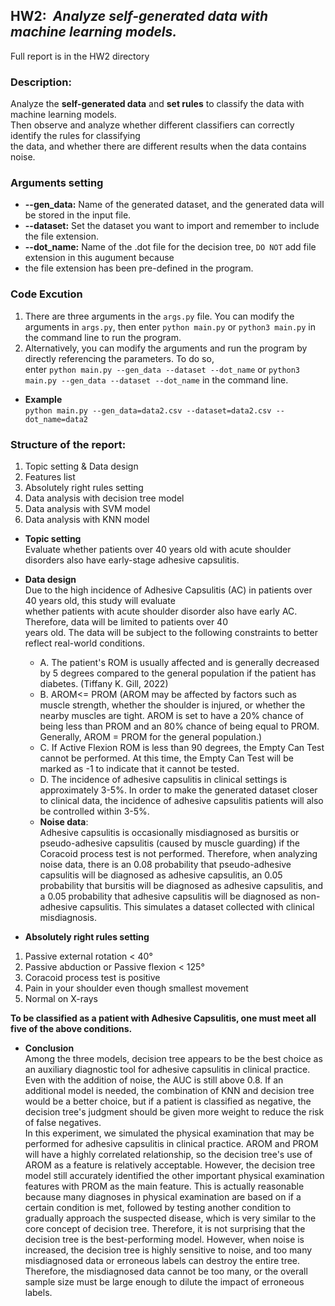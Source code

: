 ## HW2: &nbsp;*Analyze self-generated data with machine learning models.*

Full report is in the HW2 directory

### Description:<br>
Analyze the **self-generated data** and **set rules** to classify the data with machine learning models. <br>
Then observe and analyze whether different classifiers can correctly identify the rules for classifying <br>
the data, and whether there are different results when the data contains noise.

### Arguments setting
* **--gen_data:** Name of the generated dataset, and the generated data will be stored in the input file.
* **--dataset:** Set the dataset you want to import and remember to include the file extension.
* **--dot_name:** Name of the .dot file for the decision tree, `DO NOT` add file extension in this augument because <br>
* the file extension has been pre-defined in the program. 

### Code Excution 
1. There are three arguments in the `args.py` file. You can modify the arguments in `args.py`, then enter `python main.py` or `python3 main.py` in the command line to run the program.
2. Alternatively, you can modify the arguments and run the program by directly referencing the parameters. To do so, <br>
enter `python main.py --gen_data --dataset --dot_name` or `python3 main.py --gen_data --dataset --dot_name` in the command line.<br>
* **Example** <br>
`python main.py --gen_data=data2.csv --dataset=data2.csv --dot_name=data2` 

### Structure of the report:<br>
1. Topic setting & Data design
2. Features list
3. Absolutely right rules setting
4. Data analysis with decision tree model
5. Data analysis with SVM model
6. Data analysis with KNN model

* **Topic setting** <br>
Evaluate whether patients over 40 years old with acute shoulder disorders also have early-stage adhesive capsulitis.
* **Data design** <br>
Due to the high incidence of Adhesive Capsulitis (AC) in patients over 40 years old, this study will evaluate <br>
whether patients with acute shoulder disorder also have early AC. Therefore, data will be limited to patients over 40 <br>
years old. The data will be subject to the following constraints to better reflect real-world conditions.
  * A. The patient's ROM is usually affected and is generally decreased by 5 degrees compared to the general population if the patient has diabetes. (Tiffany K. Gill, 2022) 
  * B. AROM<= PROM (AROM may be affected by factors such as muscle strength, whether the shoulder is injured, or whether the nearby muscles are tight. AROM is set to have a 20% chance of being less than PROM and an 80% chance of being equal to PROM. Generally, AROM = PROM for the general population.) 
  * C. If Active Flexion ROM is less than 90 degrees, the Empty Can Test cannot be performed. At this time, the Empty Can Test will be marked as -1 to indicate that it cannot be tested. 
  * D. The incidence of adhesive capsulitis in clinical settings is approximately 3-5%. In order to make the generated dataset closer to clinical data, the incidence of adhesive capsulitis patients will also be controlled within 3-5%. 
  * **Noise data**: <br>
  Adhesive capsulitis is occasionally misdiagnosed as bursitis or pseudo-adhesive capsulitis (caused by muscle guarding) if the Coracoid process test is not performed. Therefore, when analyzing noise data, there is an 0.08 probability that pseudo-adhesive capsulitis will be diagnosed as adhesive capsulitis, an 0.05 probability that bursitis will be diagnosed as adhesive capsulitis, and a 0.05 probability that adhesive capsulitis will be diagnosed as non-adhesive capsulitis. This simulates a dataset collected with clinical misdiagnosis.

* **Absolutely right rules setting** <br>
 1. Passive external rotation < 40°
 2. Passive abduction or Passive flexion < 125°
 3. Coracoid process test is positive
 4. Pain in your shoulder even though smallest movement
 5. Normal on X-rays

   **To be classified as a patient with Adhesive Capsulitis, one must meet all five of the above conditions.**

* **Conclusion** <br>
Among the three models, decision tree appears to be the best choice as an auxiliary diagnostic tool for adhesive capsulitis in clinical practice. Even with the addition of noise, the AUC is still above 0.8. If an additional model is needed, the combination of KNN and decision tree would be a better choice, but if a patient is classified as negative, the decision tree's judgment should be given more weight to reduce the risk of false negatives. <br>
In this experiment, we simulated the physical examination that may be performed for adhesive capsulitis in clinical practice. AROM and PROM will have a highly correlated relationship, so the decision tree's use of AROM as a feature is relatively acceptable. However, the decision tree model still accurately identified the other important physical examination features with PROM as the main feature. This is actually reasonable because many diagnoses in physical examination are based on if a certain condition is met, followed by testing another condition to gradually approach the suspected disease, which is very similar to the core concept of decision tree. Therefore, it is not surprising that the decision tree is the best-performing model. However, when noise is increased, the decision tree is highly sensitive to noise, and too many misdiagnosed data or erroneous labels can destroy the entire tree. Therefore, the misdiagnosed data cannot be too many, or the overall sample size must be large enough to dilute the impact of erroneous labels.
